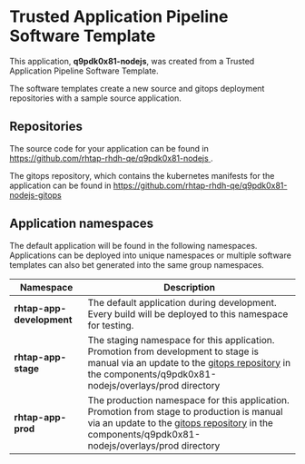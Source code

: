 # Trusted Application Pipeline Software Template

This application, **q9pdk0x81-nodejs**, was created from a Trusted Application Pipeline Software Template.

The software templates create a new source and gitops deployment repositories with a sample source application. 

## Repositories

The source code for your application can be found in [https://github.com/rhtap-rhdh-qe/q9pdk0x81-nodejs ](https://github.com/rhtap-rhdh-qe/q9pdk0x81-nodejs ).
 
The gitops repository, which contains the kubernetes manifests for the application can be found in 
[https://github.com/rhtap-rhdh-qe/q9pdk0x81-nodejs-gitops ](https://github.com/rhtap-rhdh-qe/q9pdk0x81-nodejs-gitops ) 

## Application namespaces 

The default application will be found in the following namespaces. Applications can be deployed into unique namespaces or multiple software templates can also bet generated into the same group namespaces.  

|  Namespace   |  Description   |  
| -------- | -------- |   
| **rhtap-app-development** | The default application during development. Every build will be deployed to this namespace for testing. | 
| **rhtap-app-stage** | The staging namespace for this application. Promotion from development to stage is manual via an update to the [gitops repository](https://github.com/rhtap-rhdh-qe/q9pdk0x81-nodejs-gitops ) in the components/q9pdk0x81-nodejs/overlays/prod directory |  
| **rhtap-app-prod** | The production namespace for this application. Promotion from stage to production is manual via an update to the [gitops repository](https://github.com/rhtap-rhdh-qe/q9pdk0x81-nodejs-gitops ) in the components/q9pdk0x81-nodejs/overlays/prod directory | 